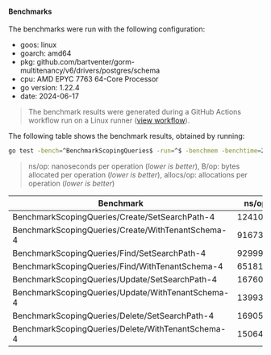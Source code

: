 #### Benchmarks

The benchmarks were run with the following configuration:

- goos: linux
- goarch: amd64
- pkg: github.com/bartventer/gorm-multitenancy/v6/drivers/postgres/schema
- cpu: AMD EPYC 7763 64-Core Processor                
- go version: 1.22.4
- date: 2024-06-17

> The benchmark results were generated during a GitHub Actions workflow run on a Linux runner ([view workflow](https://github.com/bartventer/gorm-multitenancy/actions/runs/9542963354)).

The following table shows the benchmark results, obtained by running:
```bash
go test -bench=^BenchmarkScopingQueries$ -run=^$ -benchmem -benchtime=2s github.com/bartventer/gorm-multitenancy/v6/drivers/postgres/schema
```
> ns/op: nanoseconds per operation (*lower is better*), B/op: bytes allocated per operation (*lower is better*), allocs/op: allocations per operation (*lower is better*)

| Benchmark | ns/op | B/op | allocs/op |
|-----------|-------|------|-----------|
| BenchmarkScopingQueries/Create/SetSearchPath-4 | 1241025 | 17550 | 224 |
| BenchmarkScopingQueries/Create/WithTenantSchema-4 | 916737 | 16231 | 209 |
| BenchmarkScopingQueries/Find/SetSearchPath-4 | 929993 | 6376 | 102 |
| BenchmarkScopingQueries/Find/WithTenantSchema-4 | 651817 | 5076 | 87 |
| BenchmarkScopingQueries/Update/SetSearchPath-4 | 1676097 | 14720 | 209 |
| BenchmarkScopingQueries/Update/WithTenantSchema-4 | 1399377 | 13653 | 205 |
| BenchmarkScopingQueries/Delete/SetSearchPath-4 | 1690510 | 12240 | 190 |
| BenchmarkScopingQueries/Delete/WithTenantSchema-4 | 1506418 | 11297 | 185 |
